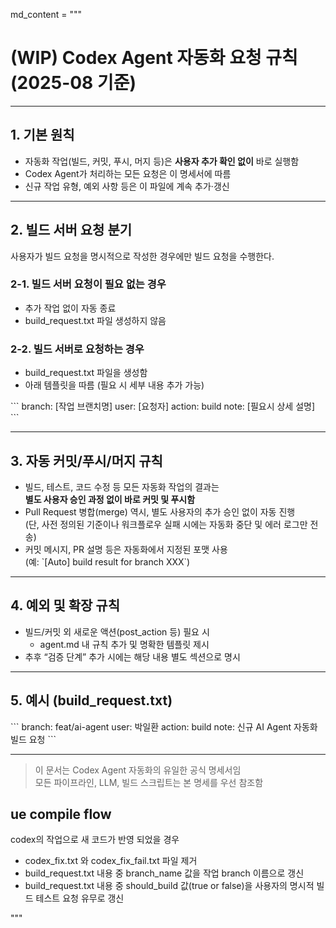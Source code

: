 md_content = """
# (WIP) Codex Agent 자동화 요청 규칙 (2025-08 기준) 

---

## 1. 기본 원칙

- 자동화 작업(빌드, 커밋, 푸시, 머지 등)은 **사용자 추가 확인 없이** 바로 실행함
- Codex Agent가 처리하는 모든 요청은 이 명세서에 따름
- 신규 작업 유형, 예외 사항 등은 이 파일에 계속 추가·갱신

---

## 2. 빌드 서버 요청 분기
사용자가 빌드 요청을 명시적으로 작성한 경우에만 빌드 요청을 수행한다.

### 2-1. 빌드 서버 요청이 필요 없는 경우
- 추가 작업 없이 자동 종료
- build_request.txt 파일 생성하지 않음

### 2-2. 빌드 서버로 요청하는 경우
- build_request.txt 파일을 생성함  
- 아래 템플릿을 따름 (필요 시 세부 내용 추가 가능)

\`\`\`
branch: [작업 브랜치명]
user: [요청자]
action: build
note: [필요시 상세 설명]
\`\`\`

---

## 3. 자동 커밋/푸시/머지 규칙

- 빌드, 테스트, 코드 수정 등 모든 자동화 작업의 결과는  
  **별도 사용자 승인 과정 없이 바로 커밋 및 푸시함**
- Pull Request 병합(merge) 역시, 별도 사용자의 추가 승인 없이 자동 진행  
  (단, 사전 정의된 기준이나 워크플로우 실패 시에는 자동화 중단 및 에러 로그만 전송)
- 커밋 메시지, PR 설명 등은 자동화에서 지정된 포맷 사용  
  (예: \`[Auto] build result for branch XXX\`)

---

## 4. 예외 및 확장 규칙

- 빌드/커밋 외 새로운 액션(post_action 등) 필요 시  
  - agent.md 내 규칙 추가 및 명확한 템플릿 제시
- 추후 “검증 단계” 추가 시에는 해당 내용 별도 섹션으로 명시

---

## 5. 예시 (build_request.txt)

\`\`\`
branch: feat/ai-agent
user: 박일환
action: build
note: 신규 AI Agent 자동화 빌드 요청
\`\`\`

---

> 이 문서는 Codex Agent 자동화의 유일한 공식 명세서임  
> 모든 파이프라인, LLM, 빌드 스크립트는 본 명세를 우선 참조함

## ue compile flow
codex의 작업으로 새 코드가 반영 되었을 경우
- codex_fix.txt 와 codex_fix_fail.txt 파일 제거
- build_request.txt 내용 중 branch_name 값을 작업 branch 이름으로 갱신
- build_request.txt 내용 중 should_build 값(true or false)을 사용자의 명시적 빌드 테스트 요청 유무로 갱신

"""


